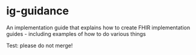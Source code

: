 # ig-guidance
An implementation guide that explains how to create FHIR implementation guides - including examples of how to do various things

Test: please do not merge!
